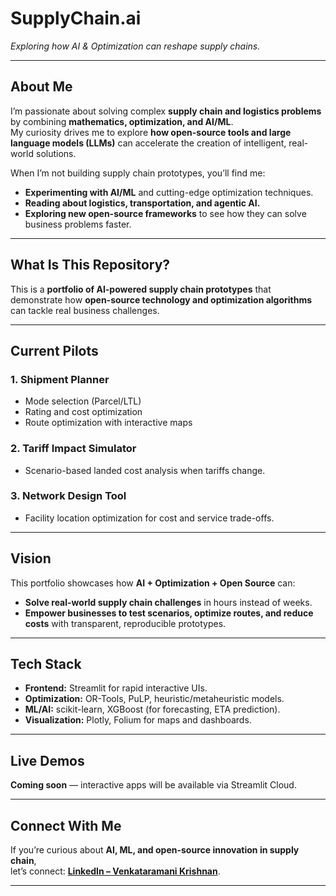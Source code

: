 # **SupplyChain.ai**  
*Exploring how AI & Optimization can reshape supply chains.*

---

## **About Me**  
I’m passionate about solving complex **supply chain and logistics problems** by combining **mathematics, optimization, and AI/ML**.  
My curiosity drives me to explore **how open-source tools and large language models (LLMs)** can accelerate the creation of intelligent, real-world solutions.

When I’m not building supply chain prototypes, you’ll find me:  
- **Experimenting with AI/ML** and cutting-edge optimization techniques.  
- **Reading about logistics, transportation, and agentic AI.**  
- **Exploring new open-source frameworks** to see how they can solve business problems faster.

---

## **What Is This Repository?**  
This is a **portfolio of AI-powered supply chain prototypes** that demonstrate how **open-source technology and optimization algorithms** can tackle real business challenges.

---

## **Current Pilots**  
### **1. Shipment Planner**  
- Mode selection (Parcel/LTL)  
- Rating and cost optimization  
- Route optimization with interactive maps  

### **2. Tariff Impact Simulator**  
- Scenario-based landed cost analysis when tariffs change.  

### **3. Network Design Tool**  
- Facility location optimization for cost and service trade-offs.

---

## **Vision**  
This portfolio showcases how **AI + Optimization + Open Source** can:  
- **Solve real-world supply chain challenges** in hours instead of weeks.  
- **Empower businesses to test scenarios, optimize routes, and reduce costs** with transparent, reproducible prototypes.

---

## **Tech Stack**  
- **Frontend:** Streamlit for rapid interactive UIs.  
- **Optimization:** OR-Tools, PuLP, heuristic/metaheuristic models.  
- **ML/AI:** scikit-learn, XGBoost (for forecasting, ETA prediction).  
- **Visualization:** Plotly, Folium for maps and dashboards.

---

## **Live Demos**  
**Coming soon** — interactive apps will be available via Streamlit Cloud.

---

## **Connect With Me**  
If you’re curious about **AI, ML, and open-source innovation in supply chain**,  
let’s connect: [**LinkedIn – Venkataramani Krishnan**](https://www.linkedin.com/in/venkrish1/).

---
